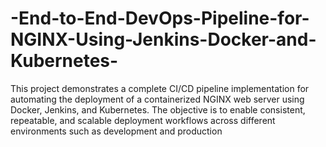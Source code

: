 # -End-to-End-DevOps-Pipeline-for-NGINX-Using-Jenkins-Docker-and-Kubernetes-
This project demonstrates a complete CI/CD pipeline implementation for automating the deployment of a containerized NGINX web server using Docker, Jenkins, and Kubernetes. The objective is to enable consistent, repeatable, and scalable deployment workflows across different environments such as development and production
